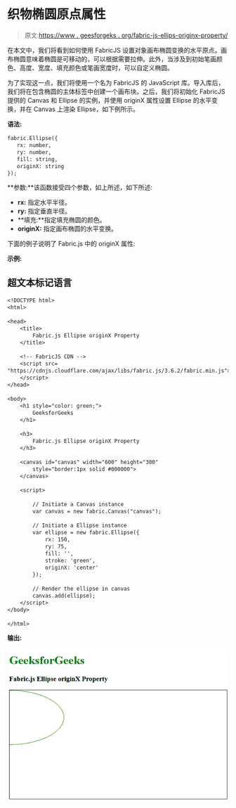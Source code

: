 # 织物椭圆原点属性

> 原文:[https://www . geesforgeks . org/fabric-js-ellips-originx-property/](https://www.geeksforgeeks.org/fabric-js-ellipse-originx-property/)

在本文中，我们将看到如何使用 FabricJS 设置对象画布椭圆变换的水平原点。画布椭圆意味着椭圆是可移动的，可以根据需要拉伸。此外，当涉及到初始笔画颜色、高度、宽度、填充颜色或笔画宽度时，可以自定义椭圆。

为了实现这一点，我们将使用一个名为 FabricJS 的 JavaScript 库。导入库后，我们将在包含椭圆的主体标签中创建一个画布块。之后，我们将初始化 FabricJS 提供的 Canvas 和 Ellipse 的实例，并使用 originX 属性设置 Ellipse 的水平变换，并在 Canvas 上渲染 Ellipse，如下例所示。

**语法:**

```
fabric.Ellipse({
   rx: number,
   ry: number,
   fill: string,
   originX: string
});
```

**参数:**该函数接受四个参数，如上所述，如下所述:

*   **rx:** 指定水平半径。
*   **ry:** 指定垂直半径。
*   **填充:**指定填充椭圆的颜色。
*   **originX:** 指定画布椭圆的水平变换。

下面的例子说明了 Fabric.js 中的 originX 属性:

**示例:**

## 超文本标记语言

```
<!DOCTYPE html>
<html>

<head>
    <title>
        Fabric.js Ellipse originX Property
    </title>

    <!-- FabricJS CDN -->
    <script src=
"https://cdnjs.cloudflare.com/ajax/libs/fabric.js/3.6.2/fabric.min.js">
    </script>
</head>

<body>
    <h1 style="color: green;">
        GeeksforGeeks
    </h1>

    <h3>
        Fabric.js Ellipse originX Property
    </h3>

    <canvas id="canvas" width="600" height="300"
        style="border:1px solid #000000">
    </canvas>

    <script>

        // Initiate a Canvas instance 
        var canvas = new fabric.Canvas("canvas");

        // Initiate a Ellipse instance 
        var ellipse = new fabric.Ellipse({
            rx: 150,
            ry: 75,
            fill: '',
            stroke: 'green',
            originX: 'center'
        });

        // Render the ellipse in canvas 
        canvas.add(ellipse);
    </script>
</body>

</html>
```

**输出:**

![](img/21812bcb9feaa445c04a96fcf9268849.png)